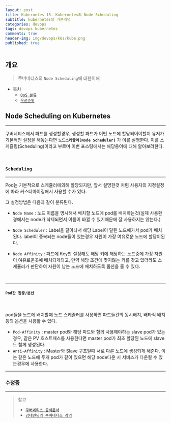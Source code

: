 ```yaml
---
layout: post
title: Kubernetes 15. Kubernetes의 Node Scheduling
subtitle: kubernetes의 기본개념
categories: devops
tags: devops kubernetes
comments: true
header-img: img/devops/k8s/kube.png
published: true
---
```


## 개요
> 쿠버네티스의 `Node Scheduling`에 대한이해
  
- 목차
	- [`QoS 분류`](#qos-분류)
	- [`우선순위`](#우선순위-매커니즘)
  
## Node Scheduling on Kubernetes
---
쿠버네티스에서 파드를 생성할경우, 생성할 파드가 어떤 노드에 할당되어야할지 유저가 기본적인 설정을 해놓는다면 **`노드스케쥴러(Node Scheduler)`** 가 이를 실행한다. 이를 스케쥴링(Scheduling)이라고 부르며 이번 포스팅에서는 해당용어에 대해 알아보려한다.

<br>

### **`Scheduling`**

---

Pod는 기본적으로 스케쥴러에의해 할당되지만, 앞서 설명한것 처럼 사용자의 지정설정에 따라 커스터마이징해서 사용할 수가 있다.

그 설정방법은 다음과 같이 분류된다.

- `Node Name` : 노드 이름을 명시해서 배치할 노드에 pod를 배치하는것(실제 사용환경에서는 node가 삭제되면서 이름이 바뀔 수 있기때문에 잘 사용하지는 않는다.)

- `Node Scheduler` : Label을 달아놔서 해당 Label이 달린 노드에가서 pod가 배치된다. label이 중복되는 node들이 있는경우 자원이 가장 여유로운 노드에 할당이된다.

- `Node Affinity` : 파드에 Key만 설정해도 해당 키에 해당하는 노드중에 가장 자원이 여유로운곳에 배치되게되고, 만약 해당 조건에 맞지않는 키를 갖고 있더라도 스케쥴러가 판단하여 자원이 남는 노드에 배치하도록 옵션을 줄 수 있다.

<br>

---

#### **`Pod간 집중/분산`**

<br>

pod들을 노드에 배치할때 노드 스케쥴러를 사용하면 파드들간의 동시배치, 배타적 배치 등의 옵션을 사용할 수 있다.

- `Pod-Affinity` : master pod와 해당 파드와 함께 사용해야하는 slave pod가 있는경우, 같은 PV 호스트패스를 사용한다면 master pod가 최초 할당된 노드에 slave도 함께 생성된다.
- `Anti-Affinity` : Master와 Slave 구조일때 서로 다른 노드에 생성되게 해준다. 이는 같은 노드에 두개 pod가 같이 있으면 해당 node다운 시 서비스가 다운될 수 있는경우에 사용한다.

---

### 수정중


---
> 참고
> - [`쿠버네티스 공식문서`](https://kubernetes.io/ko/docs/concepts/scheduling-eviction/kube-scheduler/)
> - [`김태민님의 쿠버네티스 강의`](https://www.inflearn.com/course/%EC%BF%A0%EB%B2%84%EB%84%A4%ED%8B%B0%EC%8A%A4-%EA%B8%B0%EC%B4%88#)